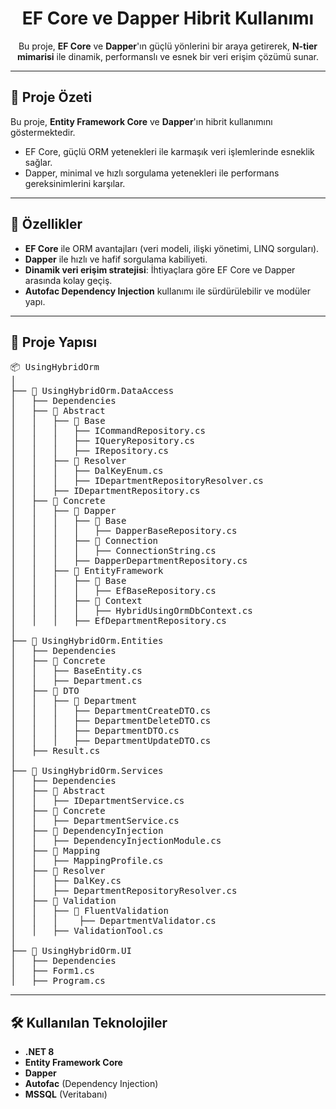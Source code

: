 <h1 align="center">EF Core ve Dapper Hibrit Kullanımı</h1>

<p align="center">
Bu proje, <strong>EF Core</strong> ve <strong>Dapper</strong>'ın güçlü yönlerini bir araya getirerek, 
<strong>N-tier mimarisi</strong> ile dinamik, performanslı ve esnek bir veri erişim çözümü sunar.
</p>

---

<h2>🚀 Proje Özeti</h2>

<p>Bu proje, <strong>Entity Framework Core</strong> ve <strong>Dapper</strong>'ın hibrit kullanımını göstermektedir.</p>
<ul>
  <li>EF Core, güçlü ORM yetenekleri ile karmaşık veri işlemlerinde esneklik sağlar.</li>
  <li>Dapper, minimal ve hızlı sorgulama yetenekleri ile performans gereksinimlerini karşılar.</li>
</ul>

---

<h2>📌 Özellikler</h2>

<ul>
  <li><strong>EF Core</strong> ile ORM avantajları (veri modeli, ilişki yönetimi, LINQ sorguları).</li>
  <li><strong>Dapper</strong> ile hızlı ve hafif sorgulama kabiliyeti.</li>
  <li><strong>Dinamik veri erişim stratejisi</strong>: İhtiyaçlara göre EF Core ve Dapper arasında kolay geçiş.</li>
  <li><strong>Autofac Dependency Injection</strong> kullanımı ile sürdürülebilir ve modüler yapı.</li>
</ul>

---

<h2>📂 Proje Yapısı</h2>

<pre>
📦 UsingHybridOrm
│ 
├── 📄 UsingHybridOrm.DataAccess
│   ├── Dependencies
│   ├── 📁 Abstract
│   │   ├── 📁 Base
│   │   │   ├── ICommandRepository.cs
│   │   │   ├── IQueryRepository.cs
│   │   │   ├── IRepository.cs
│   │   ├── 📁 Resolver
│   │   │   ├── DalKeyEnum.cs
│   │   │   ├── IDepartmentRepositoryResolver.cs
│   │   ├── IDepartmentRepository.cs
│   ├── 📁 Concrete
│   │   ├── 📁 Dapper
│   │   │   ├── 📁 Base
│   │   │   │   ├── DapperBaseRepository.cs
│   │   │   ├── 📁 Connection
│   │   │   │   ├── ConnectionString.cs
│   │   │   ├── DapperDepartmentRepository.cs
│   │   ├── 📁 EntityFramework
│   │   │   ├── 📁 Base
│   │   │   │   ├── EfBaseRepository.cs
│   │   │   ├── 📁 Context
│   │   │   │   ├── HybridUsingOrmDbContext.cs
│   │   │   ├── EfDepartmentRepository.cs
│  
├── 📄 UsingHybridOrm.Entities
│   ├── Dependencies
│   ├── 📁 Concrete
│   │   ├── BaseEntity.cs
│   │   ├── Department.cs
│   ├── 📁 DTO
│   │   ├── 📁 Department
│   │   │   ├── DepartmentCreateDTO.cs
│   │   │   ├── DepartmentDeleteDTO.cs
│   │   │   ├── DepartmentDTO.cs
│   │   │   ├── DepartmentUpdateDTO.cs
│   ├── Result.cs
│   
├── 📄 UsingHybridOrm.Services
│   ├── Dependencies
│   ├── 📁 Abstract
│   │   ├── IDepartmentService.cs
│   ├── 📁 Concrete
│   │   ├── DepartmentService.cs
│   ├── 📁 DependencyInjection
│   │   ├── DependencyInjectionModule.cs
│   ├── 📁 Mapping
│   │   ├── MappingProfile.cs
│   ├── 📁 Resolver
│   │   ├── DalKey.cs
│   │   ├── DepartmentRepositoryResolver.cs
│   ├── 📁 Validation
│   │   ├── 📁 FluentValidation
│   │   │    ├── DepartmentValidator.cs
│   │   ├── ValidationTool.cs
│   
├── 📄 UsingHybridOrm.UI
│   ├── Dependencies
│   ├── Form1.cs
│   ├── Program.cs
</pre>

---

<h2>🛠️ Kullanılan Teknolojiler</h2>

<ul>
  <li><strong>.NET 8</strong></li>
  <li><strong>Entity Framework Core</strong></li>
  <li><strong>Dapper</strong></li>
  <li><strong>Autofac</strong> (Dependency Injection)</li>
  <li><strong>MSSQL</strong> (Veritabanı)</li>
</ul>
